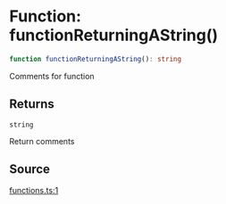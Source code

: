 # Function: functionReturningAString()

```ts
function functionReturningAString(): string
```

Comments for function

## Returns

`string`

Return comments

## Source

[functions.ts:1](http://source-url)
